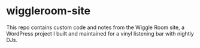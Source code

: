 # wiggleroom-site
This repo contains custom code and notes from the Wiggle Room site, a WordPress project I built and maintained for a vinyl listening bar with nightly DJs.
